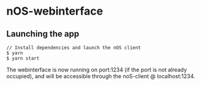 # nOS-webinterface

## Launching the app

```
// Install dependencies and launch the nOS client
$ yarn
$ yarn start
```

<p>The webinterface is now running on port:1234 (if the port is not already occupied), and will be accessible through the noS-client @ localhost:1234.</p>
